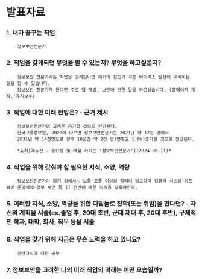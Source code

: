 # 발표자료
### 1. 내가 꿈꾸는 직업
        정보보안전문가
        
### 2. 직업을 갖게되면 무엇을 할 수 있는지? 무엇을 하고싶은지?
        정보보안 전문가라는 직업을 갖게된다면 해커의 침입과 각종 바이러스 발생에 대비하는 일을 할 수 있습니다.
        정보보안 전문가가 된다면 주로 웹 개발, 보안에 관한 일을 하고싶습니다. (홈페이지 제작, 유지보수)
        
### 3. 직업에 대한 미래 전망은? - 근거 제시
        정보보안전문가의 고용은 증가할 것으로 전망된다.
        한국고용정보원, 2020에 따르면 정보보안전문가는 2021년 약 12천 명에서
        2031년 약 14천명으로 향후 10년간 약 2천 명(연평균 1.8%)증가할 것으로 전망된다.
        
        *출처[에듀진 - 중요성 및 역할 커지는 '정보보안전문가'](2024.06.11)*

### 4. 직업을 위해 갖춰야 할 필요한 지식, 소양, 역량
        정보보안전문가가 되기 위해서는 보통 고졸 이상의 학력이 필요하며 컴퓨터 시스템·하드웨어·운영체제·정보 보안 등 IT 전반에 대한 지식을 갖춰야한다.
        
### 5. 이러한 지식, 소양, 역량을 위한 디딤돌로 진학(또는 취업)을 한다면? - 자신의 계획을 서술(ex.졸업 후, 20대 초반, 군대 제대 후, 20대 후반), 구체적인 학과, 대학, 회사, 직무 등을 서술
        
### 6. 직업을 갖기 위해 지금은 무슨 노력을 하고 있나요?
        관련지식에 대한 공부
        
### 7. 정보보안을 고려한 나의 미래 직업의 미래는 어떤 모습일까?











